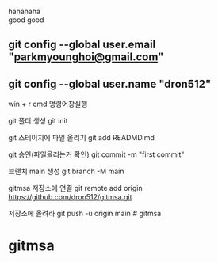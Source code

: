 hahahaha<br/>
good good

## git config --global user.email "parkmyounghoi@gmail.com"


## git config --global user.name "dron512"

win + r 
cmd 
명령어창실행

git 폴더 생성
git init 

git 스테이지에 파일 올리기
git add READMD.md

git 승인(파일올리는거 확인)
git commit -m "first commit"

브랜치 main 생성
git branch -M main

gitmsa 저장소에 연결
git remote add origin https://github.com/dron512/gitmsa.git

저장소에 올려라
git push -u origin main`# gitmsa
# gitmsa
